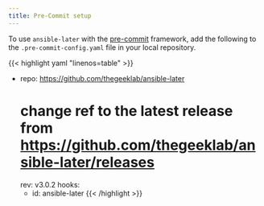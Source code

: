 ```yaml
---
title: Pre-Commit setup
---
```


To use `ansible-later` with the [pre-commit](https://pre-commit.com/) framework, add the following to the `.pre-commit-config.yaml` file in your local repository.

<!-- prettier-ignore-start -->
<!-- markdownlint-disable -->
<!-- spellchecker-disable -->

{{< highlight yaml "linenos=table" >}}
- repo: https://github.com/thegeeklab/ansible-later
  # change ref to the latest release from https://github.com/thegeeklab/ansible-later/releases
  rev: v3.0.2
  hooks:
    - id: ansible-later
{{< /highlight >}}

<!-- spellchecker-enable -->
<!-- markdownlint-restore -->
<!-- prettier-ignore-end -->
